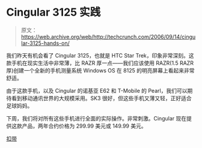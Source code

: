 # Cingular 3125 实践

> 原文：<https://web.archive.org/web/http://techcrunch.com/2006/09/14/cingular-3125-hands-on/>

我们昨天有机会看了 Cingular 3125，也就是 HTC Star Trek，印象非常深刻。这款手机在现实生活中非常薄，比 RAZR 厚一点——我们应该使用 RAZR(1.5 RAZR 厚)创建一个全新的手机测量系统 Windows OS 在 8125 的明亮屏幕上看起来非常舒适。

由于这款手机，以及 Cingular 的诺基亚 E62 和 T-Mobile 的 Pearl，我们可以期待看到移动通讯世界的大规模采用。SK3 很好，但这些手机又薄又轻，正好适合足球妈妈。

下周，我们将对所有这些手机进行全面的实际操作。非常刺激。Cingular 现在提供这款产品，两年合约价格为 299.99 美元或 149.99 美元。

[扣带](https://web.archive.org/web/20201021045503/http://www.cingular.com/)